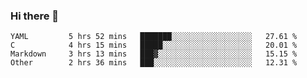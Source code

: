 ### Hi there 👋

<!--
**WShiBin/WShiBin** is a ✨ _special_ ✨ repository because its `README.md` (this file) appears on your GitHub profile.

Here are some ideas to get you started:

- 🔭 I’m currently working on ...
- 🌱 I’m currently learning ...
- 👯 I’m looking to collaborate on ...
- 🤔 I’m looking for help with ...
- 💬 Ask me about ...
- 📫 How to reach me: ...
- 😄 Pronouns: ...
- ⚡ Fun fact: ...
-->

<!--START_SECTION:waka-->

```text
YAML         5 hrs 52 mins   ███████░░░░░░░░░░░░░░░░░░   27.61 %
C            4 hrs 15 mins   █████░░░░░░░░░░░░░░░░░░░░   20.01 %
Markdown     3 hrs 13 mins   ███▓░░░░░░░░░░░░░░░░░░░░░   15.15 %
Other        2 hrs 36 mins   ███░░░░░░░░░░░░░░░░░░░░░░   12.31 %
```

<!--END_SECTION:waka-->
